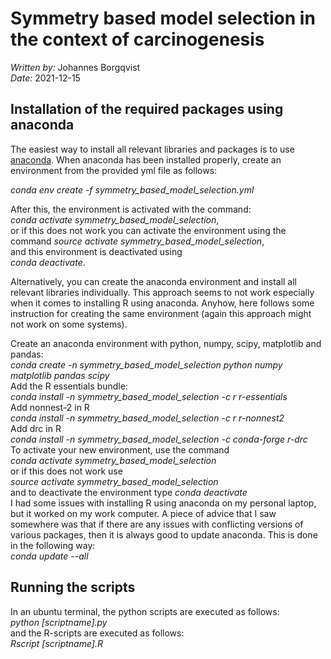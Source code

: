 # Symmetry based model selection in the context of carcinogenesis
*Written by:* Johannes Borgqvist<br>
*Date:* 2021-12-15<br>




## Installation of the required packages using anaconda
The easiest way to install all relevant libraries and packages is to use [anaconda](https://docs.anaconda.com/anaconda/install/index.html). When anaconda has been installed properly, create an environment from the provided yml file as follows:<br>

*conda env create -f symmetry\_based\_model\_selection.yml*<br>

After this, the environment is activated with the command:<br>
*conda activate symmetry\_based\_model\_selection*,<br>
or if this does not work you can activate the environment using the command 
*source activate symmetry\_based\_model\_selection*,<br>
and this environment is deactivated using<br>
*conda deactivate*.<br> 

Alternatively, you can create the anaconda environment and install all relevant libraries individually. This approach seems to not work especially when it comes to installing R using anaconda. Anyhow, here follows some instruction for creating the same environment (again this approach might not work on some systems).<br> 


Create an anaconda environment with python, numpy, scipy, matplotlib and pandas:<br>
*conda create -n symmetry_based_model_selection python numpy matplotlib pandas scipy*<br>
Add the R essentials bundle:<br>
*conda install -n symmetry_based_model_selection -c r r-essentials*<br>
Add nonnest-2 in R<br>
*conda install -n symmetry_based_model_selection -c r r-nonnest2*<br>
Add drc in R<br>
*conda install -n symmetry_based_model_selection -c conda-forge r-drc*<br>
To activate your new environment, use the command<br>
*conda activate symmetry_based_model_selection*<br>
or if this does not work use<br>
*source activate symmetry_based_model_selection*<br>
and to deactivate the environment type
*conda deactivate*<br>
I had some issues with installing R using anaconda on my personal laptop, but it worked on my work computer. A piece of advice that I saw somewhere was that if there are any issues with conflicting 
versions of various packages, then it is always good to update anaconda. This is done in the following way:<br>
*conda update --all*<br>


## Running the scripts
In an ubuntu terminal, the python scripts are executed as follows:<br>
*python [scriptname].py*<br>
and the R-scripts are executed as follows:<br>
*Rscript [scriptname].R*<br>




